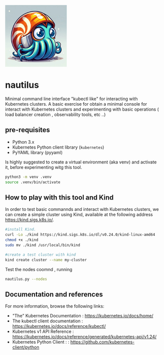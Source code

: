 <img src="images/nautilus.jpg" alt="nautilus logo" width="200" height="200">

# nautilus
Minimal command line interface "kubectl like" for interacting with Kubernetes clusters. A basic exercise for obtain a minimal console for interact with Kubernetes clusters and experimenting with basic operations ( load balancer creation , observability tools, etc ..)

## pre-requisites

- Python 3.x
- Kubernetes Python client library (`kubernetes`)
- PyYAML library (pyyaml)

Is highly suggested to create a virtual environment (aka venv)  and activate it, before experimenting witg this tool. 

```bash
python3 -m venv .venv
source .venv/bin/activate
```

## How to play with this tool and Kind 

In order to test basic commannds and interact with Kubernetes clusters, we can create a simple cluster using Kind, available at the following address <https://kind.sigs.k8s.io/>.

```sh
#install Kind.
curl -Lo ./kind https://kind.sigs.k8s.io/dl/v0.24.0/kind-linux-amd64
chmod +x ./kind
sudo mv ./kind /usr/local/bin/kind
```

```sh
#create a test cluster with kind
kind create cluster --name my-cluster
```
Test the nodes coomnd , running 
```sh
nautilus.py --nodes
```


## Documentation and references

For more information, browse the following links:

- "The" Kubernetes Documentation  : <https://kubernetes.io/docs/home/>
- The kubectl client documentation : <https://kubernetes.io/docs/reference/kubectl/>
- Kubernetes v1 API Reference  : <https://kubernetes.io/docs/reference/generated/kubernetes-api/v1.24/>
- Kubernetes Python Client : : <https://github.com/kubernetes-client/python>


